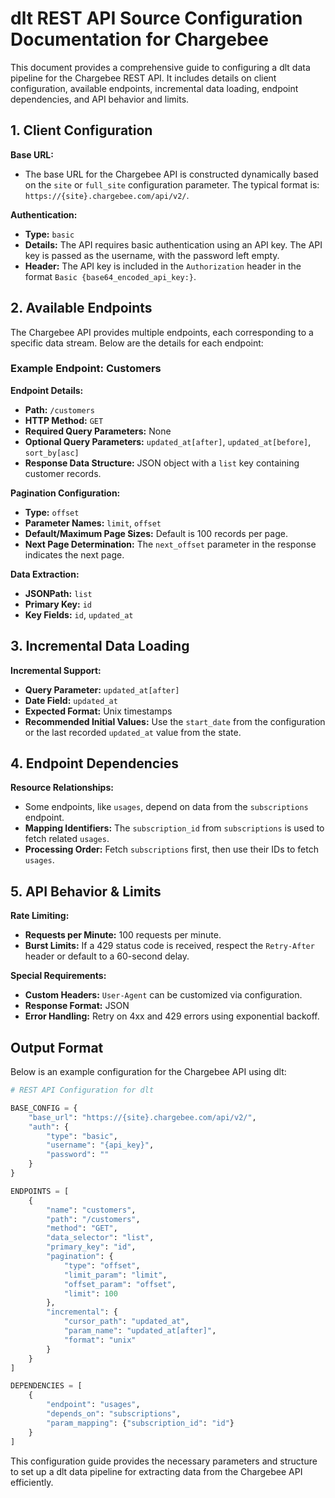 # dlt REST API Source Configuration Documentation for Chargebee

This document provides a comprehensive guide to configuring a dlt data pipeline for the Chargebee REST API. It includes details on client configuration, available endpoints, incremental data loading, endpoint dependencies, and API behavior and limits.

## 1. Client Configuration

**Base URL:**
- The base URL for the Chargebee API is constructed dynamically based on the `site` or `full_site` configuration parameter. The typical format is: `https://{site}.chargebee.com/api/v2/`.

**Authentication:**
- **Type:** `basic`
- **Details:** The API requires basic authentication using an API key. The API key is passed as the username, with the password left empty.
- **Header:** The API key is included in the `Authorization` header in the format `Basic {base64_encoded_api_key:}`.

## 2. Available Endpoints

The Chargebee API provides multiple endpoints, each corresponding to a specific data stream. Below are the details for each endpoint:

### Example Endpoint: Customers

**Endpoint Details:**
- **Path:** `/customers`
- **HTTP Method:** `GET`
- **Required Query Parameters:** None
- **Optional Query Parameters:** `updated_at[after]`, `updated_at[before]`, `sort_by[asc]`
- **Response Data Structure:** JSON object with a `list` key containing customer records.

**Pagination Configuration:**
- **Type:** `offset`
- **Parameter Names:** `limit`, `offset`
- **Default/Maximum Page Sizes:** Default is 100 records per page.
- **Next Page Determination:** The `next_offset` parameter in the response indicates the next page.

**Data Extraction:**
- **JSONPath:** `list`
- **Primary Key:** `id`
- **Key Fields:** `id`, `updated_at`

## 3. Incremental Data Loading

**Incremental Support:**
- **Query Parameter:** `updated_at[after]`
- **Date Field:** `updated_at`
- **Expected Format:** Unix timestamps
- **Recommended Initial Values:** Use the `start_date` from the configuration or the last recorded `updated_at` value from the state.

## 4. Endpoint Dependencies

**Resource Relationships:**
- Some endpoints, like `usages`, depend on data from the `subscriptions` endpoint.
- **Mapping Identifiers:** The `subscription_id` from `subscriptions` is used to fetch related `usages`.
- **Processing Order:** Fetch `subscriptions` first, then use their IDs to fetch `usages`.

## 5. API Behavior & Limits

**Rate Limiting:**
- **Requests per Minute:** 100 requests per minute.
- **Burst Limits:** If a 429 status code is received, respect the `Retry-After` header or default to a 60-second delay.

**Special Requirements:**
- **Custom Headers:** `User-Agent` can be customized via configuration.
- **Response Format:** JSON
- **Error Handling:** Retry on 4xx and 429 errors using exponential backoff.

## Output Format

Below is an example configuration for the Chargebee API using dlt:

```python
# REST API Configuration for dlt

BASE_CONFIG = {
    "base_url": "https://{site}.chargebee.com/api/v2/",
    "auth": {
        "type": "basic",
        "username": "{api_key}",
        "password": ""
    }
}

ENDPOINTS = [
    {
        "name": "customers",
        "path": "/customers",
        "method": "GET",
        "data_selector": "list",
        "primary_key": "id",
        "pagination": {
            "type": "offset",
            "limit_param": "limit",
            "offset_param": "offset",
            "limit": 100
        },
        "incremental": {
            "cursor_path": "updated_at",
            "param_name": "updated_at[after]",
            "format": "unix"
        }
    }
]

DEPENDENCIES = [
    {
        "endpoint": "usages",
        "depends_on": "subscriptions",
        "param_mapping": {"subscription_id": "id"}
    }
]
```

This configuration guide provides the necessary parameters and structure to set up a dlt data pipeline for extracting data from the Chargebee API efficiently.